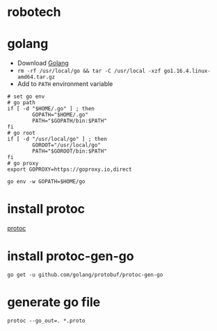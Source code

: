 # robotech

# golang
- Download [Golang](https://golang.org/dl/)
- `rm -rf /usr/local/go && tar -C /usr/local -xzf go1.16.4.linux-amd64.tar.gz`
- Add to `PATH` environment variable
```
# set go env
# go path
if [ -d "$HOME/.go" ] ; then
        GOPATH="$HOME/.go"
        PATH="$GOPATH/bin:$PATH"
fi
# go root
if [ -d "/usr/local/go" ] ; then
        GOROOT="/usr/local/go"
        PATH="$GOROOT/bin:$PATH"
fi
# go proxy
export GOPROXY=https://goproxy.io,direct
```

```
go env -w GOPATH=$HOME/go
```
# install protoc

[protoc](https://github.com/protocolbuffers/protobuf.git)


# install protoc-gen-go
```
go get -u github.com/golang/protobuf/protoc-gen-go
```

# generate go file
```
protoc --go_out=. *.proto
```